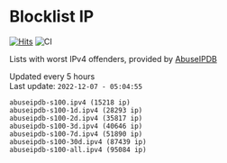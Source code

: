 # Blocklist IP

[![Hits](https://hits.seeyoufarm.com/api/count/incr/badge.svg?url=https%3A%2F%2Fgithub.com%2Fborestad%2Fblocklist-ip%2F&count_bg=%2379C83D&title_bg=%23555555&icon=&icon_color=%23E7E7E7&title=hits&edge_flat=false)](https://hits.seeyoufarm.com)  ![CI](https://img.shields.io/github/workflow/status/borestad/blocklist-ip/CI?style=flat-square)

Lists with worst IPv4 offenders, provided by [AbuseIPDB](https://www.abuseipdb.com/)

<!-- FOOTER-PLACEHOLDER -->
Updated every 5 hours<br>
Last update: `2022-12-07 - 05:04:55`
```
abuseipdb-s100.ipv4 (15218 ip)
abuseipdb-s100-1d.ipv4 (28293 ip)
abuseipdb-s100-2d.ipv4 (35817 ip)
abuseipdb-s100-3d.ipv4 (40646 ip)
abuseipdb-s100-7d.ipv4 (51890 ip)
abuseipdb-s100-30d.ipv4 (87439 ip)
abuseipdb-s100-all.ipv4 (95084 ip)
```

